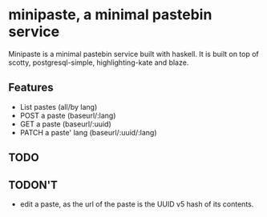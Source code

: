 minipaste, a minimal pastebin service
=====================================

Minipaste is a minimal pastebin service built with haskell.
It is built on top of scotty, postgresql-simple, highlighting-kate and blaze.


Features
--------

- List pastes (all/by lang)
- POST a paste (baseurl/:lang)
- GET a paste (baseurl/:uuid)
- PATCH a paste' lang (baseurl/:uuid/:lang)

TODO
----


TODON'T
-------

- edit a paste, as the url of the paste is the UUID v5 hash of its contents.

